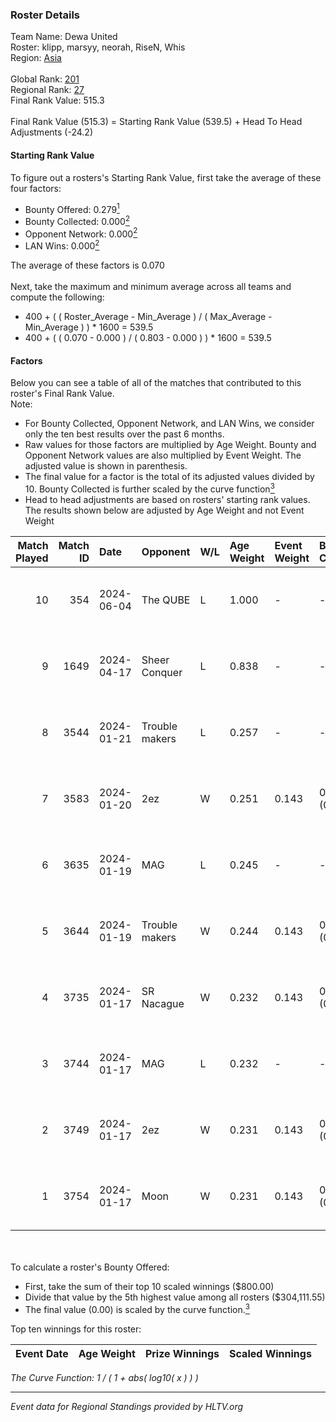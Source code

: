 ### Roster Details<br />
Team Name: Dewa United<br />
Roster: klipp, marsyy, neorah, RiseN, Whis<br />
Region: [Asia]( ../standings_asia.md)<br />
<br />
Global Rank: [201](../standings_global.md)<br />
Regional Rank: [27]( ../standings_asia.md)<br />
Final Rank Value:  515.3<br />
<br />
Final Rank Value (515.3) = Starting Rank Value (539.5) + Head To Head Adjustments (-24.2)<br />

#### Starting Rank Value<br />
To figure out a rosters's Starting Rank Value, first take the average of these four factors:<br />
- Bounty Offered: 0.279[<sup>1</sup>](#table2)
- Bounty Collected: 0.000[<sup>2</sup>](#table1)
- Opponent Network: 0.000[<sup>2</sup>](#table1)
- LAN Wins: 0.000[<sup>2</sup>](#table1)

The average of these factors is 0.070<br />
<br />
Next, take the maximum and minimum average across all teams and compute the following:<br />
- 400 + ( ( Roster_Average - Min_Average ) / ( Max_Average - Min_Average ) ) * 1600 = 539.5
- 400 + ( ( 0.070 - 0.000 ) / ( 0.803 - 0.000 ) ) * 1600 = 539.5


#### Factors<br />
Below you can see a table of all of the matches that contributed to this roster's Final Rank Value.<br />
Note:<br />

- For Bounty Collected, Opponent Network, and LAN Wins, we consider only the ten best results over the past 6 months.
- Raw values for those factors are multiplied by Age Weight. Bounty and Opponent Network values are also multiplied by Event Weight. The adjusted value is shown in parenthesis.
- The final value for a factor is the total of its adjusted values divided by 10. Bounty Collected is further scaled by the curve function[<sup>3</sup>](#curveFunction)
- Head to head adjustments are based on rosters' starting rank values. The results shown below are adjusted by Age Weight and not Event Weight
<span id="table1"></span><br />


| Match Played | Match ID | Date       | Opponent       | W/L | Age Weight | Event Weight | Bounty Collected | Opponent Network | LAN Wins  | H2H Adj. | Roster                             |
| -: | -: | :- | :- | :- | :- | :- | :- | :- | :- | -: | :- |
|           10 |      354 | 2024-06-04 | The QUBE       | L   | 1.000      | -            | -                | -                | -         |    -9.43 | klipp, marsyy, neorah, RiseN, Whis |
|            9 |     1649 | 2024-04-17 | Sheer Conquer  | L   | 0.838      | -            | -                | -                | -         |   -14.53 | klipp, marsyy, neorah, RiseN, Whis |
|            8 |     3544 | 2024-01-21 | Trouble makers | L   | 0.257      | -            | -                | -                | -         |    -4.67 | Hatred, klipp, neorah, RiseN, Whis |
|            7 |     3583 | 2024-01-20 | 2ez            | W   | 0.251      | 0.143        | 0.000 (0.000)    | 0.028 (0.001)    | 0 (0.000) |     2.56 | Hatred, klipp, neorah, RiseN, Whis |
|            6 |     3635 | 2024-01-19 | MAG            | L   | 0.245      | -            | -                | -                | -         |    -4.23 | Hatred, klipp, neorah, RiseN, Whis |
|            5 |     3644 | 2024-01-19 | Trouble makers | W   | 0.244      | 0.143        | 0.000 (0.000)    | 0.059 (0.002)    | 0 (0.000) |     3.22 | Hatred, klipp, neorah, RiseN, Whis |
|            4 |     3735 | 2024-01-17 | SR Nacague     | W   | 0.232      | 0.143        | 0.000 (0.000)    | 0.027 (0.001)    | 0 (0.000) |     2.35 | Hatred, klipp, neorah, RiseN, Whis |
|            3 |     3744 | 2024-01-17 | MAG            | L   | 0.232      | -            | -                | -                | -         |    -4.03 | Hatred, klipp, neorah, RiseN, Whis |
|            2 |     3749 | 2024-01-17 | 2ez            | W   | 0.231      | 0.143        | 0.000 (0.000)    | 0.028 (0.001)    | 0 (0.000) |     2.29 | Hatred, klipp, neorah, RiseN, Whis |
|            1 |     3754 | 2024-01-17 | Moon           | W   | 0.231      | 0.143        | 0.000 (0.000)    | 0.000 (0.000)    | 0 (0.000) |     2.28 | Hatred, klipp, neorah, RiseN, Whis |

<br />
<span id="table2"></span><br />
To calculate a roster's Bounty Offered:<br />

- First, take the sum of their top 10 scaled winnings ($800.00)
- Divide that value by the 5th highest value among all rosters ($304,111.55)
- The final value (0.00) is scaled by the curve function.[<sup>3</sup>](#curveFunction)

Top ten winnings for this roster:<br />

| Event Date | Age Weight | Prize Winnings | Scaled Winnings |
| :- | -: | :- | :- |


<span id="curveFunction"></span>_The Curve Function: 1 / ( 1 + abs( log10( x ) ) )_<br />

---
_Event data for Regional Standings provided by HLTV.org_<br />
